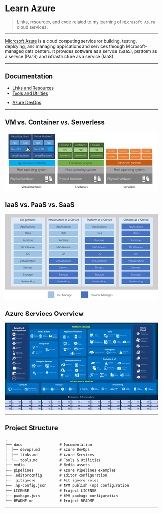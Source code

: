 # Learn Azure

> Links, resources, and code related to my learning of `Microsoft Azure` cloud services.

---

[Microsoft Azure](https://azure.microsoft.com/en-us/) is a cloud computing service for building,
testing, deploying, and managing applications and services through Microsoft-managed data centers.
It provides software as a service (SaaS), platform as a service (PaaS) and infrastructure as a service (IaaS).

---

## Documentation

* [Links and Resources](./docs/links.md)
* [Tools and Utilities](./docs/tools.md)

[](.)

* [Azure DevOps](./docs/devops.md)

---

## VM vs. Container vs. Serverless

![VM vs. Container vs. Serverless](./media/1-vm-vs-container-vs-serverless.png)

## IaaS vs. PaaS vs. SaaS

![Services Comparison](./media/2-services-layer-diagram.png)

## Azure Services Overview

![Azure Services Overview](./media/3-azure-services.png)

---

## Project Structure

```md
.
├── docs                 # Documentation
│  ├── devops.md         # Azure DevOps
│  ├── links.md          # Azure Services
│  └── tools.md          # Tools & Utilities
├── media                # Media assets
├── pipelines            # Azure Pipelines examples
├── .editorconfig        # Editor configuration
├── .gitignore           # Git ignore rules
├── .np-config.json      # NPM publish (np) configuration
├── LICENSE              # Project LICENSE
├── package.json         # NPM package configuration
└── README.md            # Project README
```

---
